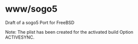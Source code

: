 # www/sogo5
Draft of a sogo5 Port for FreeBSD

Note: The plist has been created for the activated build Option ACTIVESYNC.
